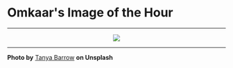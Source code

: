 # Omkaar's Image of the Hour

---

<div align="center">

<a href="https://unsplash.com/photos/a-charming-cottage-with-climbing-plants-and-a-garden-axZOHkGyAIY">
  <img src="https://images.unsplash.com/photo-1748281123907-f3057527570b?crop=entropy&cs=tinysrgb&fit=max&fm=jpg&ixid=M3w3NjA2Nzh8MHwxfHJhbmRvbXx8fHx8fHx8fDE3NTAyNzY4MDB8&ixlib=rb-4.1.0&q=80&w=1080" style="max-width:100%; height:auto;">
</a>



</div>

---

**Photo by** [Tanya Barrow](https://unsplash.com/@tanyabarrow) **on Unsplash**
